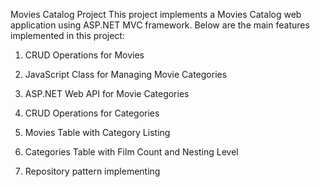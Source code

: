 Movies Catalog Project
This project implements a Movies Catalog web application using ASP.NET MVC framework. Below are the main features implemented in this project:

1) CRUD Operations for Movies

2) JavaScript Class for Managing Movie Categories

3) ASP.NET Web API for Movie Categories

4) CRUD Operations for Categories

5) Movies Table with Category Listing

6) Categories Table with Film Count and Nesting Level

7) Repository pattern implementing
